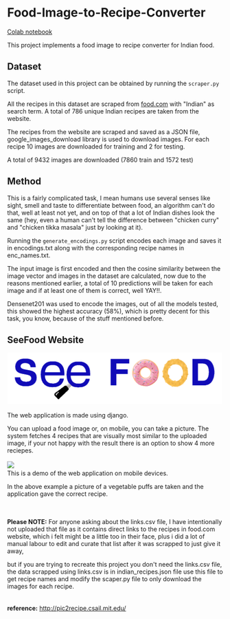 # Food-Image-to-Recipe-Converter
<a href="https://colab.research.google.com/drive/1TnX3rEkcR11njx0--v-2msGwgRokLbro?usp=sharing">Colab notebook</a>

This project implements a food image to recipe converter for Indian food. 

## Dataset
The dataset used in this project can be obtained by running the `scraper.py` script.

All the recipes in this dataset are scraped from <a href="https://www.food.com/">food.com</a> with "Indian" as search term. A total of 786 unique Indian recipes are taken from the website.

The recipes from the website are scraped and saved as a JSON file, google_images_download library is used to download images. For each recipe 10 images are downloaded for training and 2 for testing.

A total of 9432 images are downloaded (7860 train and 1572 test)

## Method
This is a fairly complicated task, I mean humans use several senses like sight, smell and taste to differentiate between food, an algorithm can't do that, well at least not yet, and on top of that a lot of Indian dishes look the same (hey, even a human can't tell the difference between "chicken curry" and "chicken tikka masala" just by looking at it).

Running the `generate_encodings.py` script encodes each image and saves it in encodings.txt along with the corresponding recipe names in enc_names.txt.

The input image is first encoded and then the cosine similarity between the image vector and images in the dataset are calculated, now due to the reasons mentioned earlier, a total of 10 predictions will be taken for each image and if at least one of them is correct, well YAY!!.

Densenet201 was used to encode the images, out of all the models tested, this showed the highest accuracy (58%), which is pretty decent for this task, you know, because of the stuff mentioned before.

## SeeFood Website
<img src="SeeFood/WebApp/static/WebApp/title.png" width="500">

The web application is made using django.

You can upload a food image or, on mobile, you can take a picture. The system fetches 4 recipes that are visually most similar to the uploaded image, if your not happy with the result there is an option to show 4 more reciepes.
<br><br>
![](https://github.com/gokulkrh/Food-Image-to-Recipe-Converter/blob/main/mobile_demo.gif)<br>
This is a demo of the web application on mobile devices.

In the above example a picture of a vegetable puffs are taken and the application gave the correct recipe.
<br><br><br>

<b>Please NOTE:</b> For anyone asking about the links.csv file, I have intentionally not uploaded that file as it contains direct links to the recipes in food.com website, which i felt might be a little too in their face, plus i did a lot of manual labour to edit and curate that list after it was scrapped to just give it away,

but if you are trying to recreate this project you don't need the links.csv file, the data scrapped using links.csv is in indian_recipes.json file use this file to get recipe names and modify the scaper.py file to only download the images for each recipe.
<br><br><br>
**reference:** http://pic2recipe.csail.mit.edu/
